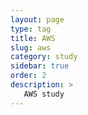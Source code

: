 ```yaml
---
layout: page
type: tag
title: AWS
slug: aws
category: study
sidebar: true
order: 2
description: >
   AWS study
---
```

